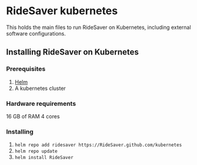 # RideSaver kubernetes
This holds the main files to run RideSaver on Kubernetes, including external software configurations.

## Installing RideSaver on Kubernetes

### Prerequisites
1. [Helm](helm.sh)
2. A kubernetes cluster

### Hardware requirements
16 GB of RAM
4 cores

### Installing
1. `helm repo add ridesaver https://RideSaver.github.com/kubernetes`
2. `helm repo update`
3. `helm install RideSaver`
